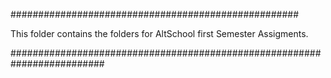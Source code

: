 ####################################################

This folder contains the folders for AltSchool first Semester Assigments.

#########################################################################
